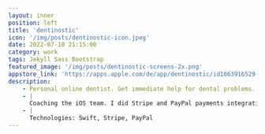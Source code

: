 ```yaml
---
layout: inner
position: left
title: 'dentinostic'
icon: '/img/posts/dentinostic-icon.jpeg'
date: 2022-07-10 21:15:00
category: work
tags: Jekyll Sass Bootstrap
featured_image: '/img/posts/dentinostic-screens-2x.png'
appstore_link: 'https://apps.apple.com/de/app/dentinostic/id1663916529'
description:
    - Personal online dentist. Get immediate help for dental problems.
    - | 
      Coaching the iOS team. I did Stripe and PayPal payments integration.
    - |
      Technologies: Swift, Stripe, PayPal
---
```

